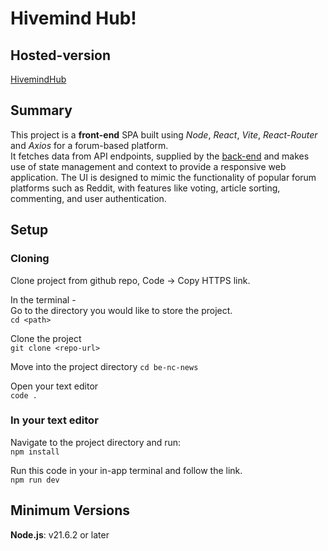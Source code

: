 # Hivemind Hub!         

## Hosted-version  
[HivemindHub](https://hivemindhub.netlify.app)     

## Summary  
This project is a **front-end** SPA built using *Node*, *React*, *Vite*, *React-Router* and *Axios* for a forum-based platform.  
It fetches data from API endpoints, supplied by the [back-end](https://be-nc-news-2e46.onrender.com) and makes use of state management and context to provide a responsive web application.
The UI is designed to mimic the functionality of popular forum platforms such as Reddit, with features like
voting, article sorting, commenting, and user authentication.       

## Setup  

### **Cloning**  
Clone project from github repo, Code -> Copy HTTPS link.        

In the terminal -       
Go to the directory you would like to store the project.        
`cd <path>`     

Clone the project   
`git clone <repo-url>`  

Move into the project directory 
`cd be-nc-news`     

Open your text editor   
`code .`    


### **In your text editor**     
Navigate to the project directory and run:      
`npm install`  

Run this code in your in-app terminal and follow the link.      
`npm run dev`

## Minimum Versions  
**Node.js**: v21.6.2 or later

